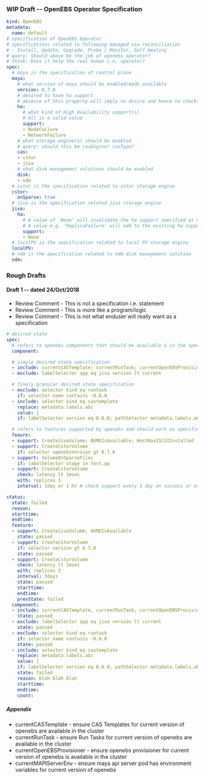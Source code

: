 
### WIP Draft -- OpenEBS Operator Specification
```yaml
kind: OpenEBS
metadata:
  name: default
# specification of OpenEBS Operator
# specifications related to following managed via reconciliation
# - Install, Update, Upgrade, Probe / Monitor, Self Healing
# query: Should above be the job of openebs operator?
# think: Does it help the real human i.e. operator?
spec:
  # maya is the specification of control plane
  maya:
    # what version of maya should be enabled/made available
    version: 0.7.0
    # desired to have ha support
    # absence of this property will imply no desire and hence no checks on the system
    ha:
      # what kind of High Availability support(s)
      # All is a valid value
      support:
      - NodeFailure
      - NetworkFailure
    # what storage engine(s) should be enabled
    # query: should this be casEngine? casType?
    cas:
    - cstor
    - jiva
    # what disk management solutions should be enabled
    disk:
    - ndm
  # cstor is the specification related to cstor storage engine
  cstor:
    onSparse: true
  # jiva is the specification related jiva storage engine
  jiva:
    ha:
      # A value of 'None' will invalidate the ha support specified at maya level
      # A value e.g. 'ReplicaFailure' will add to the existing ha support options mentioned at maya level
      support:
      - None
  # localPV is the specification related to local PV storage engine
  localPV:
  # ndm is the specification related to ndm disk management solution
  ndm:
```

### Rough Drafts
#### Draft 1 -- dated 24/Oct/2018

- Review Comment - This is not a specification i.e. statement
- Review Comment - This is more like a program/logic
- Review Comment - This is not what enduser will really want as a specification

```yaml
# desired state
spec:
  # refers to openebs components that should be available & in the specified state
  component:

  # simple desired state specification
  - include: currentCASTemplate; currentRunTask; currentOpenEBSProvisioner; currentMAPIServerEnv
  - exclude: labelSelector app eq jiva version lt current

  # finely granular desired state specification
  - exclude: selector kind eq runtask
    if: selector name contains -0.6.0
  - include: selector kind eq castemplate
    replace: metadata.labels.abc
    value: |
    if: labelSelector version eq 0.6.0; pathSelector metadata.labels.abc ne default

  # refers to features supported by openebs and should work as specified here
  feaure:
  - support: CreateJivaVolume; NVMEIsAvailable; HostHasISCSIInstalled
  - support: CreateCstorVolume
    if: selector openebsVersion gt 0.7.0
  - support: VolumeOnSparseFiles
    if: labelSelector stage in test,qa
  - support: CreateCstorVolume
    check: latency lt 1msec
    with: replicas 3
    interval: 1day or 1 hr # check support every 1 day on success or every 1 hr on failure

status:
  state: failed
  reason:
  starttime:
  endtime:
  feature:
  - support: CreateJivaVolume; NVMEIsAvailable
    state: passed
  - support: CreateCstorVolume
    if: selector version gt 0.7.0
    state: passed
  - support: CreateCstorVolume
    check: latency lt 1msec
    with: replicas 3
    interval: 3days
    state: passed
    starttime:
    endtime:
    prevState: failed
  component:
  - include: currentCASTemplate, currentRunTask, currentOpenEBSProvisioner
    state: passed
  - exclude: labelSelector app eq jiva version lt current
    state: passed
  - exclude: selector kind eq runtask
    if: selector name contains -0.6.0
    state: passed
  - include: selector kind eq castemplate
    replace: metadata.labels.abc
    value: |
    if: labelSelector version eq 0.6.0, pathSelector metadata.labels.abc ne default
    state: failed
    reason: blah blah blah
    starttime:
    endtime:
    count:
```

##### Appendix
- currentCASTemplate - ensure CAS Templates for current version of openebs are available in the cluster
- currentRunTask - ensure Run Tasks for current version of openebs are available in the cluster
- currentOpenEBSProvisioner - ensure openebs provisioner for current version of openebs is available in the cluster
- currentMAPIServerEnv - ensure maya api server pod has environment variables for current version of openebs

